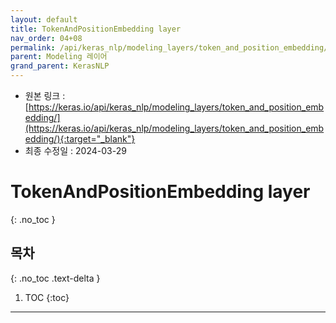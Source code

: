 ```yaml
---
layout: default
title: TokenAndPositionEmbedding layer
nav_order: 04+08
permalink: /api/keras_nlp/modeling_layers/token_and_position_embedding/
parent: Modeling 레이어
grand_parent: KerasNLP
---
```


* 원본 링크 : [https://keras.io/api/keras_nlp/modeling_layers/token_and_position_embedding/](https://keras.io/api/keras_nlp/modeling_layers/token_and_position_embedding/){:target="_blank"}
* 최종 수정일 : 2024-03-29

# TokenAndPositionEmbedding layer
{: .no_toc }

## 목차
{: .no_toc .text-delta }

1. TOC
{:toc}

---
